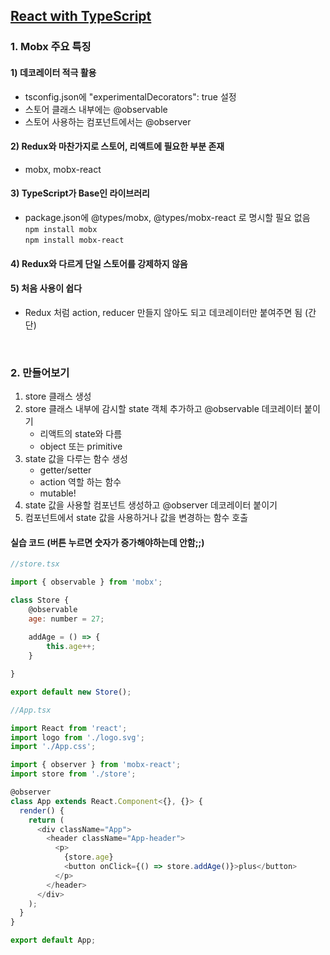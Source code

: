 ## [React with TypeScript](https://www.inflearn.com/course/react-with-typescript/dashboard)
### 1. Mobx 주요 특징
#### 1) 데코레이터 적극 활용
- tsconfig.json에 "experimentalDecorators": true 설정
- 스토어 클래스 내부에는 @observable
- 스토어 사용하는 컴포넌트에서는 @observer
#### 2) Redux와 마찬가지로 스토어, 리액트에 필요한 부분 존재
- mobx, mobx-react
#### 3) TypeScript가 Base인 라이브러리
- package.json에 @types/mobx, @types/mobx-react 로 명시할 필요 없음   
  ``npm install mobx``   
  ``npm install mobx-react``
#### 4) Redux와 다르게 단일 스토어를 강제하지 않음
#### 5) 처음 사용이 쉽다
- Redux 처럼 action, reducer 만들지 않아도 되고 데코레이터만 붙여주면 됨 (간단)

</br>

### 2. 만들어보기
1. store 클래스 생성
2. store 클래스 내부에 감시할 state 객체 추가하고 @observable 데코레이터 붙이기
    - 리액트의 state와 다름
    - object 또는 primitive
3. state 값을 다루는 함수 생성
   - getter/setter
   - action 역할 하는 함수
    - mutable!
4. state 값을 사용할 컴포넌트 생성하고 @observer 데코레이터 붙이기
5. 컴포넌트에서 state 값을 사용하거나 값을 변경하는 함수 호출 

#### 실습 코드 (버튼 누르면 숫자가 증가해야하는데 안함;;)
```js
//store.tsx

import { observable } from 'mobx';

class Store {
    @observable
    age: number = 27;
    
    addAge = () => {
        this.age++;
    }

}

export default new Store();
```
```js
//App.tsx

import React from 'react';
import logo from './logo.svg';
import './App.css';

import { observer } from 'mobx-react';
import store from './store';

@observer 
class App extends React.Component<{}, {}> {
  render() {
    return (
      <div className="App">
        <header className="App-header">
          <p>
            {store.age}
            <button onClick={() => store.addAge()}>plus</button>
          </p>
        </header>
      </div>
    );
  }
}

export default App;
```
